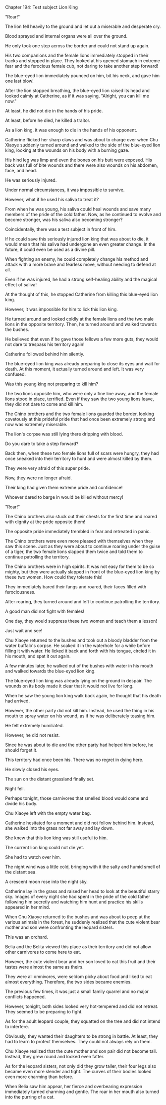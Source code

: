 Chapter 194: Test subject Lion King

"Roar\!"

The lion fell heavily to the ground and let out a miserable and desperate cry.

Blood sprayed and internal organs were all over the ground.

He only took one step across the border and could not stand up again.

His two companions and the female lions immediately stopped in their tracks and stopped in place. They looked at his opened stomach in extreme fear and the ferocious female cub, not daring to take another step forward\!

The blue-eyed lion immediately pounced on him, bit his neck, and gave him one last blow\!

After the lion stopped breathing, the blue-eyed lion raised its head and looked calmly at Catherine, as if it was saying, "Alright, you can kill me now."

At least, he did not die in the hands of his pride.

At least, before he died, he killed a traitor.

As a lion king, it was enough to die in the hands of his opponent.

Catherine flicked her sharp claws and was about to charge over when Chu Xiaoye suddenly turned around and walked to the side of the blue-eyed lion king, looking at the wounds on his body with a burning gaze.

His hind leg was limp and even the bones on his butt were exposed. His back was full of bite wounds and there were also wounds on his abdomen, face, and head.

He was seriously injured.

Under normal circumstances, it was impossible to survive.

However, what if he used his saliva to treat it?

From when he was young, his saliva could heal wounds and save many members of the pride of the cold father. Now, as he continued to evolve and become stronger, was his saliva also becoming stronger?

Coincidentally, there was a test subject in front of him.

If he could save this seriously injured lion king that was about to die, it would mean that his saliva had undergone an even greater change. In the future, it could even be used as a divine pill.

When fighting an enemy, he could completely change his method and attack with a more brave and fearless move, without needing to defend at all.

Even if he was injured, he had a strong self-healing ability and the magical effect of saliva\!

At the thought of this, he stopped Catherine from killing this blue-eyed lion king.

However, it was impossible for him to lick this lion king.

He turned around and looked coldly at the female lions and the two male lions in the opposite territory. Then, he turned around and walked towards the bushes.

He believed that even if he gave those fellows a few more guts, they would not dare to trespass his territory again\!

Catherine followed behind him silently.

The blue-eyed lion king was already preparing to close its eyes and wait for death. At this moment, it actually turned around and left. It was very confused.

Was this young king not preparing to kill him?

The two lions opposite him, who were only a fine line away, and the female lions stood in place, terrified. Even if they saw the two young lions leave, they did not dare to come and kill him.

The Chino brothers and the two female lions guarded the border, looking covetously at this prideful pride that had once been extremely strong and now was extremely miserable.

The lion's corpse was still lying there dripping with blood.

Do you dare to take a step forward?

Back then, when these two female lions full of scars were hungry, they had once sneaked into their territory to hunt and were almost killed by them.

They were very afraid of this super pride.

Now, they were no longer afraid.

Their king had given them extreme pride and confidence\!

Whoever dared to barge in would be killed without mercy\!

"Roar\!"

The Chino brothers also stuck out their chests for the first time and roared with dignity at the pride opposite them\!

The opposite pride immediately trembled in fear and retreated in panic.

The Chino brothers were even more pleased with themselves when they saw this scene. Just as they were about to continue roaring under the guise of a tiger, the two female lions slapped them twice and told them to continue patrolling the territory.

The Chino brothers were in high spirits. It was not easy for them to be so mighty, but they were actually slapped in front of the blue-eyed lion king by these two women. How could they tolerate this\!

They immediately bared their fangs and roared, their faces filled with ferociousness.

After roaring, they turned around and left to continue patrolling the territory.

A good man did not fight with females\!

One day, they would suppress these two women and teach them a lesson\!

Just wait and see\!

Chu Xiaoye returned to the bushes and took out a bloody bladder from the water buffalo's corpse. He soaked it in the waterhole for a while before filling it with water. He licked it back and forth with his tongue, circled it in his mouth, and spat it out again.

A few minutes later, he walked out of the bushes with water in his mouth and walked towards the blue-eyed lion king.

The blue-eyed lion king was already lying on the ground in despair. The wounds on its body made it clear that it would not live for long.

When he saw the young lion king walk back again, he thought that his death had arrived.

However, the other party did not kill him. Instead, he used the thing in his mouth to spray water on his wound, as if he was deliberately teasing him.

He felt extremely humiliated.

However, he did not resist.

Since he was about to die and the other party had helped him before, he should forget it.

This territory had once been his. There was no regret in dying here.

He slowly closed his eyes.

The sun on the distant grassland finally set.

Night fell.

Perhaps tonight, those carnivores that smelled blood would come and divide his body.

Chu Xiaoye left with the empty water bag.

Catherine hesitated for a moment and did not follow behind him. Instead, she walked into the grass not far away and lay down.

She knew that this lion king was still useful to him.

The current lion king could not die yet.

She had to watch over him.

The night wind was a little cold, bringing with it the salty and humid smell of the distant sea.

A crescent moon rose into the night sky.

Catherine lay in the grass and raised her head to look at the beautiful starry sky. Images of every night she had spent in the pride of the cold father following him secretly and watching him hunt and practice his skills appeared in her mind.

When Chu Xiaoye returned to the bushes and was about to peep at the various animals in the forest, he suddenly realized that the cute violent bear mother and son were confronting the leopard sisters.

This was an orchard.

Belia and the Belita viewed this place as their territory and did not allow other carnivores to come here to eat.

However, the cute violent bear and her son loved to eat this fruit and their tastes were almost the same as theirs.

They were all omnivores, were seldom picky about food and liked to eat almost everything. Therefore, the two sides became enemies.

The previous few times, it was just a small family quarrel and no major conflicts happened.

However, tonight, both sides looked very hot-tempered and did not retreat. They seemed to be preparing to fight.

As for the adult leopard couple, they squatted on the tree and did not intend to interfere.

Obviously, they wanted their daughters to be strong in battle. At least, they had to learn to protect themselves. They could not always rely on them.

Chu Xiaoye realized that the cute mother and son pair did not become tall. Instead, they grew round and looked even fatter.

As for the leopard sisters, not only did they grow taller, their four legs also became even more slender and tight. The curves of their bodies looked even more charming than before.

When Belia saw him appear, her fierce and overbearing expression immediately turned charming and gentle. The roar in her mouth also turned into the purring of a cat.